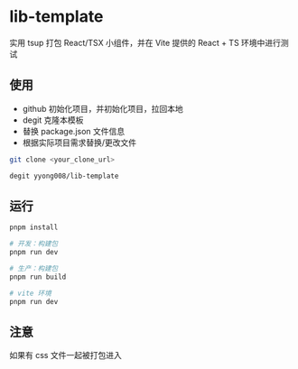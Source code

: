 # lib-template

实用 tsup 打包 React/TSX 小组件，并在 Vite 提供的 React + TS 环境中进行测试

## 使用

- github 初始化项目，并初始化项目，拉回本地
- degit 克隆本模板
- 替换 package.json 文件信息
- 根据实际项目需求替换/更改文件

```sh
git clone <your_clone_url>

degit yyong008/lib-template
```

## 运行

```sh
pnpm install

# 开发：构建包
pnpm run dev

# 生产：构建包
pnpm run build

# vite 环境
pnpm run dev
```

## 注意

如果有 css 文件一起被打包进入

